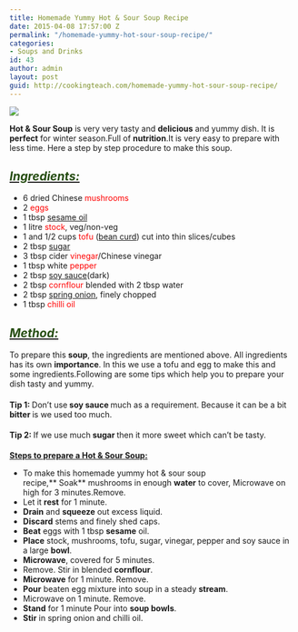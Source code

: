 ```yaml
---
title: Homemade Yummy Hot & Sour Soup Recipe
date: 2015-04-08 17:57:00 Z
permalink: "/homemade-yummy-hot-sour-soup-recipe/"
categories:
- Soups and Drinks
id: 43
author: admin
layout: post
guid: http://cookingteach.com/homemade-yummy-hot-sour-soup-recipe/
---
```


[![](http://2.bp.blogspot.com/-pL-st9cKtNE/VSVWppYTfqI/AAAAAAAAAOA/tiAtfRbeQvc/s1600/recipe338-400w.jpg)](http://2.bp.blogspot.com/-pL-st9cKtNE/VSVWppYTfqI/AAAAAAAAAOA/tiAtfRbeQvc/s1600/recipe338-400w.jpg)

**Hot & Sour Soup** is very very tasty and **delicious** and yummy dish. It is **perfect** for winter season.Full of **nutrition**.It is very easy to prepare with less time. Here a step by step procedure to make this soup.

## _<u><span style="color: #274e13;">Ingredients:</span></u>_

*   6 dried Chinese <span style="color: red;">mushrooms</span>
*   2 <span style="color: red;">eggs</span>
*   1 tbsp <span style="color: red;">[sesame oil](http://en.wikipedia.org/wiki/Sesame_oil "Sesame oil")</span>
*   1 litre <span style="color: red;">stock</span>, veg/non-veg
*   1 and 1/2 cups <span style="color: red;">tofu</span> ([bean curd](http://en.wikipedia.org/wiki/Tofu "Tofu")) cut into thin slices/cubes
*   2 tbsp <span style="color: red;">[sugar](http://en.wikipedia.org/wiki/Sugar "Sugar")</span>
*   3 tbsp cider <span style="color: red;">vinegar</span>/Chinese vinegar
*   1 tbsp white <span style="color: red;">pepper</span>
*   2 tbsp <span style="color: red;">[soy sauce](http://en.wikipedia.org/wiki/Soy_sauce "Soy sauce")</span>(dark)
*   2 tbsp <span style="color: red;">cornflour</span> blended with 2 tbsp water
*   2 tbsp <span style="color: red;">[spring onion](http://en.wikipedia.org/wiki/Scallion "Scallion")</span>, finely chopped
*   1 tbsp <span style="color: red;">chilli oil</span>

## _<u><span style="color: #274e13;">Method:</span></u>_

To prepare this **soup**, the ingredients are mentioned above. All ingredients has its own **importance**. In this we use a tofu and egg to make this and some ingredients.Following are some tips which help you to prepare your dish tasty and yummy.

#### Tip 1: <span style="font-weight: normal;">Don’t use</span> soy sauce <span style="font-weight: normal;">much as a requirement. Because it can be a bit</span> bitter <span style="font-weight: normal;">is we used too much.</span>

#### Tip 2: <span style="font-weight: normal;">If we use much</span> sugar <span style="font-weight: normal;">then it more sweet which can’t be tasty.</span>

**<u>Steps to prepare a Hot & Sour Soup:</u>**

*   To make this homemade yummy hot & sour soup recipe,** Soak** mushrooms in enough **water** to cover, Microwave on high for 3 minutes.Remove.
*   Let it **rest** for 1 minute.
*   **Drain** and **squeeze** out excess liquid.
*   **Discard** stems and finely shed caps.
*   **Beat** eggs with 1 tbsp **sesame** oil.
*   **Place** stock, mushrooms, tofu, sugar, vinegar, pepper and soy sauce in a large **bowl**.
*   **Microwave**, covered for 5 minutes.
*   Remove. Stir in blended **cornflour**.
*   **Microwave** for 1 minute. Remove.
*   **Pour** beaten egg mixture into soup in a steady **stream**.
*   Microwave on 1 minute. Remove.
*   **Stand** for 1 minute Pour into **soup bowls**.
*   **Stir** in spring onion and chilli oil.
